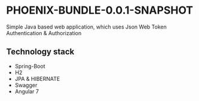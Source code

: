# PHOENIX-BUNDLE-0.0.1-SNAPSHOT

Simple Java based web application, which uses Json Web Token Authentication & Authorization
## Technology stack
- Spring-Boot
- H2
- JPA & HIBERNATE
- Swagger
- Angular 7
